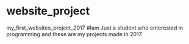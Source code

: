 # website_project
my_first_websites_project_2017
#Iam Just a student who enterested in programming and
these are my projects made in 2017.
